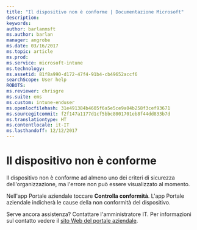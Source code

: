 ```yaml
---
title: "Il dispositivo non è conforme | Documentazione Microsoft"
description: 
keywords: 
author: barlanmsft
ms.author: barlan
manager: angrobe
ms.date: 03/16/2017
ms.topic: article
ms.prod: 
ms.service: microsoft-intune
ms.technology: 
ms.assetid: 81f8a990-d172-47f4-91b4-cb49652accf6
searchScope: User help
ROBOTS: 
ms.reviewer: chrisgre
ms.suite: ems
ms.custom: intune-enduser
ms.openlocfilehash: 31e491384b4605f6a5e5ce9a04b258f3cef93671
ms.sourcegitcommit: f2f147a1177d1cf5bbc8001701eb8f44dd833b7d
ms.translationtype: HT
ms.contentlocale: it-IT
ms.lasthandoff: 12/12/2017
---
```

# <a name="your-device-is-noncompliant"></a>Il dispositivo non è conforme

Il dispositivo non è conforme ad almeno uno dei criteri di sicurezza dell'organizzazione, ma l'errore non può essere visualizzato al momento.  

Nell'app Portale aziendale toccare **Controlla conformità**. L'app Portale aziendale indicherà le cause della non conformità del dispositivo.

Serve ancora assistenza? Contattare l'amministratore IT. Per informazioni sul contatto vedere il [sito Web del portale aziendale](https://portal.manage.microsoft.com#HelpDeskDialog).

